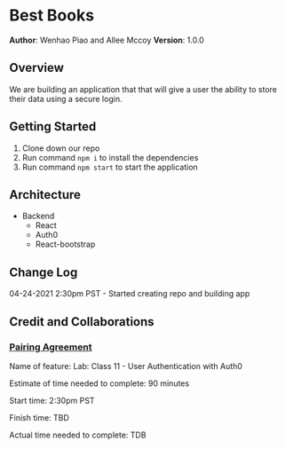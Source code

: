 # Best Books

**Author**: Wenhao Piao and Allee Mccoy
**Version**: 1.0.0

## Overview
We are building an application that that will give a user the ability to store their data using a secure login.

## Getting Started
  1. Clone down our repo
  2. Run command `npm i` to install the dependencies
  3. Run command `npm start` to start the application

## Architecture
- Backend
  * React
  * Auth0
  * React-bootstrap

## Change Log
04-24-2021 2:30pm PST - Started creating repo and building app
<!-- Keep up to date with time stamps -->

## Credit and Collaborations


### [Pairing Agreement](https://docs.google.com/document/d/1znu6MTM9vm8T0q_IETf-pIXuF1g-FETS-rX1Za4kqm8/edit)


Name of feature: Lab: Class 11 - User Authentication with Auth0

Estimate of time needed to complete: 90 minutes

Start time: 2:30pm PST

Finish time: TBD

Actual time needed to complete: TDB